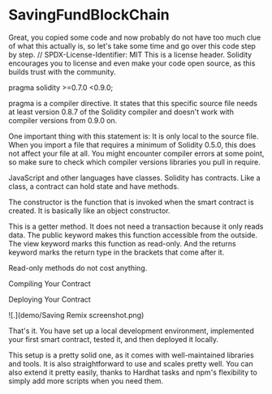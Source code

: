 # SavingFundBlockChain

Great, you copied some code and now probably do not have too much clue of what this actually is, so let's take some time and go over this code step by step.
// SPDX-License-Identifier: MIT
This is a license header. Solidity encourages you to license and even make your code open source, as this builds trust with the community.

pragma solidity >=0.7.0 <0.9.0;

pragma is a compiler directive. It states that this specific source file needs at least version 0.8.7 of the Solidity compiler and doesn't work with compiler versions from 0.9.0 on.

One important thing with this statement is: It is only local to the source file. When you import a file that requires a minimum of Solidity 0.5.0, this does not affect your file at all. You might encounter compiler errors at some point, so make sure to check which compiler versions libraries you pull in require.

JavaScript and other languages have classes. Solidity has contracts. Like a class, a contract can hold state and have methods.

The constructor is the function that is invoked when the smart contract is created. It is basically like an object constructor.

This is a getter method. It does not need a transaction because it only reads data. The public keyword makes this function accessible from the outside. The view keyword marks this function as read-only. And the returns keyword marks the return type in the brackets that come after it.

Read-only methods do not cost anything.

Compiling Your Contract

Deploying Your Contract

![.](demo/Saving Remix screenshot.png)

That's it. You have set up a local development environment, implemented your first smart contract, tested it, and then deployed it locally.

This setup is a pretty solid one, as it comes with well-maintained libraries and tools. It is also straightforward to use and scales pretty well. You can also extend it pretty easily, thanks to Hardhat tasks and npm's flexibility to simply add more scripts when you need them.
